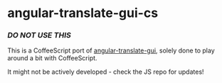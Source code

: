 # angular-translate-gui-cs

### _DO NOT USE THIS_

This is a CoffeeScript port of
[angular-translate-gui](http:/github.com/LFDM/angular-translate-gui),
solely done to play around a bit with CoffeeScript.

It might not be actively developed - check the JS repo for updates!
